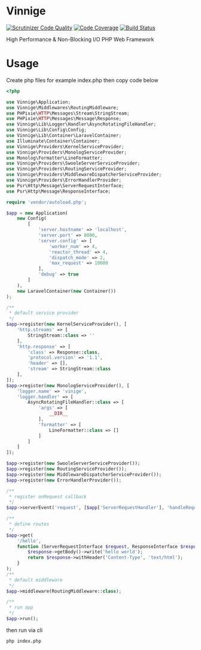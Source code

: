 Vinnige
===

[![Scrutinizer Code Quality](https://scrutinizer-ci.com/g/Atriedes/Vinnige/badges/quality-score.png?b=master)](https://scrutinizer-ci.com/g/Atriedes/Vinnige/?branch=master)
[![Code Coverage](https://scrutinizer-ci.com/g/Atriedes/Vinnige/badges/coverage.png?b=master)](https://scrutinizer-ci.com/g/Atriedes/Vinnige/?branch=master)
[![Build Status](https://travis-ci.org/Atriedes/Vinnige.svg?branch=master)](https://travis-ci.org/Atriedes/Vinnige)

High Performance & Non-Blocking I/O PHP Web Framework

Usage
====

Create php files for example index.php then copy code below

```php
<?php

use Vinnige\Application;
use Vinnige\Middlewares\RoutingMiddleware;
use PHPixie\HTTP\Messages\Stream\StringStream;
use PHPixie\HTTP\Messages\Message\Response;
use Vinnige\Lib\Logger\Handler\AsyncRotatingFileHandler;
use Vinnige\Lib\Config\Config;
use Vinnige\Lib\Container\LaravelContainer;
use Illuminate\Container\Container;
use Vinnige\Providers\KernelServiceProvider;
use Vinnige\Providers\MonologServiceProvider;
use Monolog\Formatter\LineFormatter;
use Vinnige\Providers\SwooleServerServiceProvider;
use Vinnige\Providers\RoutingServiceProvider;
use Vinnige\Providers\MiddlewareDispatcherServiceProvider;
use Vinnige\Providers\ErrorHandlerProvider;
use Psr\Http\Message\ServerRequestInterface;
use Psr\Http\Message\ResponseInterface;

require 'vendor/autoload.php';

$app = new Application(
    new Config(
        [
            'server.hostname' => 'localhost',
            'server.port' => 8000,
            'server.config' => [
                'worker_num' => 4,
                'reactor_thread' => 4,
                'dispatch_mode' => 2,
                'max_request' => 10000
            ],
            'debug' => true
        ]
    ),
    new LaravelContainer(new Container())
);

/**
 * default service provider
 */
$app->register(new KernelServiceProvider(), [
    'http.streams' => [
        StringStream::class => ''
    ],
    'http.response' => [
        'class' => Response::class,
        'protocol.version' => '1.1',
        'header' => [],
        'stream' => StringStream::class
    ],
]);
$app->register(new MonologServiceProvider(), [
    'logger.name' => 'vinige',
    'logger.handler' => [
        AsyncRotatingFileHandler::class => [
            'args' => [
                __DIR__
            ],
            'formatter' => [
                LineFormatter::class => []
            ]
        ]
    ]
]);

$app->register(new SwooleServerServiceProvider());
$app->register(new RoutingServiceProvider());
$app->register(new MiddlewareDispatcherServiceProvider());
$app->register(new ErrorHandlerProvider());

/**
 * register onRequest callback
 */
$app->serverEvent('request', [$app['ServerRequestHandler'], 'handleRequest']);

/**
 * define routes
 */
$app->get(
    '/hello',
    function (ServerRequestInterface $request, ResponseInterface $response) {
        $response->getBody()->write('hello world');
        return $response->withHeader('Content-Type', 'text/html');
    }
);
/**
 * default middleware
 */
$app->middleware(RoutingMiddleware::class);

/**
 * run app
 */
$app->run();
```

then run via cli

```
php index.php
```